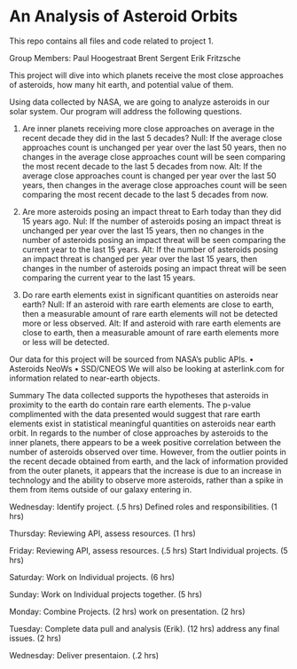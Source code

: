 # An Analysis of Asteroid Orbits
This repo contains all files and code related to project 1.

Group Members: Paul Hoogestraat Brent Sergent Erik Fritzsche

This project will dive into which planets receive the most close approaches of asteroids, how many hit earth, and potential value of them.

Using data collected by NASA, we are going to analyze asteroids in our solar system. Our program will address the following questions.

1. Are inner planets receiving more close approaches on average in the recent decade they did in the last 5 decades? 
Null: If the average close approaches count is unchanged per year over the last 50 years, then no changes in the average close approaches count will be seen comparing the most recent decade to the last 5 decades from now.
Alt: If the average close approaches count is changed per year over the last 50 years, then changes in the average close approaches count will be seen comparing the most recent decade to the last 5 decades from now.

2. Are more asteroids posing an impact threat to Earh today than they did 15 years ago.
Nul: If the number of asteroids posing an impact threat is unchanged per year over the last 15 years, then no changes in the number of asteroids posing an impact threat will be seen comparing the current year to the last 15 years.
Alt: If the number of asteroids posing an impact threat is changed per year over the last 15 years, then changes in the number of asteroids posing an impact threat will be seen comparing the current year to the last 15 years.

3. Do rare earth elements exist in significant quantities on asteroids near earth? 
Null: If an asteroid with rare earth elements are close to earth, then a measurable amount of rare earth elements will not be detected more or less observed. 
Alt: If and asteroid with rare earth elements are close to earth, then a measurable amount of rare earth elements more or less will be detected.

Our data for this project will be sourced from NASA’s public APIs. • Asteroids NeoWs • SSD/CNEOS We will also be looking at asterlink.com for information related to near-earth objects.

Summary
The data collected supports the hypotheses that asteroids in proximity to the earth do contain rare earth elements. The p-value complimented with the data presented would suggest that rare earth elements exist in statistical meaningful quantities on asteroids near earth orbit.
In regards to the number of close approaches by asteroids to the inner planets, there appears to be a week positive correlation between the number of asteroids observed over time. However, from the outlier points in the recent decade obtained from earth, and the lack of information provided from the outer planets, it appears that the increase is due to an increase in technology and the ability to observe more asteroids, rather than a spike in them from items outside of our galaxy entering in.


Wednesday: Identify project. (.5 hrs) Defined roles and responsibilities. (1 hrs)

Thursday:
Reviewing API, assess resources. (1 hrs)

Friday: Reviewing API, assess resources. (.5 hrs) Start Individual projects. (5 hrs)

Saturday: Work on Individual projects. (6 hrs)

Sunday: Work on Individual projects together. (5 hrs)

Monday: Combine Projects. (2 hrs) work on presentation. (2 hrs)

Tuesday: Complete data pull and analysis (Erik). (12 hrs) address any final issues. (2 hrs)

Wednesday: Deliver presentaion. (.2 hrs)
